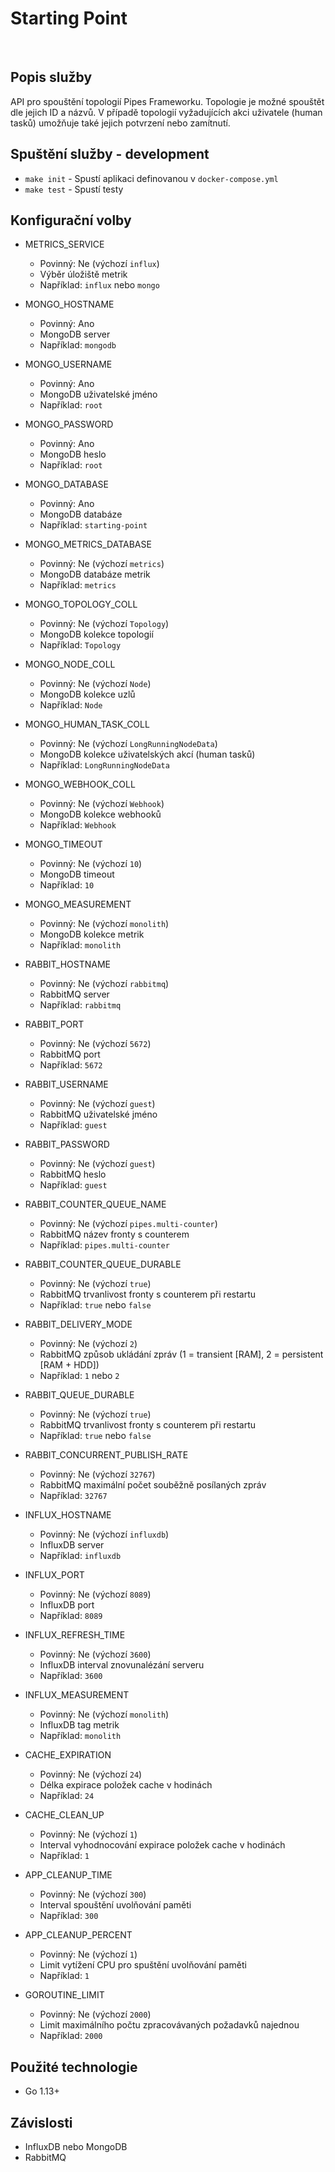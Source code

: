 # Starting Point
​
## Popis služby
API pro spouštění topologií Pipes Frameworku. Topologie je možné spouštět dle jejich ID a názvů. V případě topologií vyžadujících akci uživatele (human tasků) umožňuje také jejich potvrzení nebo zamítnutí.

## Spuštění služby - development
- `make init` - Spustí aplikaci definovanou v `docker-compose.yml`
- `make test` - Spustí testy

## Konfigurační volby
- METRICS_SERVICE
    - Povinný: Ne (výchozí `influx`)
    - Výběr úložiště metrik
    - Například: `influx` nebo `mongo`

- MONGO_HOSTNAME
    - Povinný: Ano
    - MongoDB server
    - Například: `mongodb`
- MONGO_USERNAME
    - Povinný: Ano
    - MongoDB uživatelské jméno
    - Například: `root`
- MONGO_PASSWORD
    - Povinný: Ano
    - MongoDB heslo
    - Například: `root`
- MONGO_DATABASE
    - Povinný: Ano
    - MongoDB databáze
    - Například: `starting-point`
- MONGO_METRICS_DATABASE
    - Povinný: Ne (výchozí `metrics`)
    - MongoDB databáze metrik
    - Například: `metrics`
- MONGO_TOPOLOGY_COLL
    - Povinný: Ne (výchozí `Topology`)
    - MongoDB kolekce topologií
    - Například: `Topology`
- MONGO_NODE_COLL
    - Povinný: Ne (výchozí `Node`)
    - MongoDB kolekce uzlů
    - Například: `Node`
- MONGO_HUMAN_TASK_COLL
    - Povinný: Ne (výchozí `LongRunningNodeData`)
    - MongoDB kolekce uživatelských akcí (human tasků)
    - Například: `LongRunningNodeData`
- MONGO_WEBHOOK_COLL
    - Povinný: Ne (výchozí `Webhook`)
    - MongoDB kolekce webhooků
    - Například: `Webhook`
- MONGO_TIMEOUT
    - Povinný: Ne (výchozí `10`)
    - MongoDB timeout
    - Například: `10`
- MONGO_MEASUREMENT
    - Povinný: Ne (výchozí `monolith`)
    - MongoDB kolekce metrik
    - Například: `monolith`

- RABBIT_HOSTNAME
    - Povinný: Ne (výchozí `rabbitmq`)
    - RabbitMQ server
    - Například: `rabbitmq`
- RABBIT_PORT
    - Povinný: Ne (výchozí `5672`)
    - RabbitMQ port
    - Například: `5672`
- RABBIT_USERNAME
    - Povinný: Ne (výchozí `guest`)
    - RabbitMQ uživatelské jméno
    - Například: `guest`
- RABBIT_PASSWORD
    - Povinný: Ne (výchozí `guest`)
    - RabbitMQ heslo
    - Například: `guest`
- RABBIT_COUNTER_QUEUE_NAME
    - Povinný: Ne (výchozí `pipes.multi-counter`)
    - RabbitMQ název fronty s counterem
    - Například: `pipes.multi-counter`
- RABBIT_COUNTER_QUEUE_DURABLE
    - Povinný: Ne (výchozí `true`)
    - RabbitMQ trvanlivost fronty s counterem při restartu
    - Například: `true` nebo `false`
- RABBIT_DELIVERY_MODE
    - Povinný: Ne (výchozí `2`)
    - RabbitMQ způsob ukládání zpráv (1 = transient [RAM], 2 = persistent [RAM + HDD])
    - Například: `1` nebo `2`
- RABBIT_QUEUE_DURABLE
    - Povinný: Ne (výchozí `true`)
    - RabbitMQ trvanlivost fronty s counterem při restartu
    - Například: `true` nebo `false`
- RABBIT_CONCURRENT_PUBLISH_RATE
    - Povinný: Ne (výchozí `32767`)
    - RabbitMQ maximální počet souběžně posílaných zpráv
    - Například: `32767`

- INFLUX_HOSTNAME
    - Povinný: Ne (výchozí `influxdb`)
    - InfluxDB server
    - Například: `influxdb`
- INFLUX_PORT
    - Povinný: Ne (výchozí `8089`)
    - InfluxDB port
    - Například: `8089`
- INFLUX_REFRESH_TIME
    - Povinný: Ne (výchozí `3600`)
    - InfluxDB interval znovunalézání serveru 
    - Například: `3600`
- INFLUX_MEASUREMENT
    - Povinný: Ne (výchozí `monolith`)
    - InfluxDB tag metrik
    - Například: `monolith`

- CACHE_EXPIRATION
    - Povinný: Ne (výchozí `24`)
    - Délka expirace položek cache v hodinách
    - Například: `24`
- CACHE_CLEAN_UP
    - Povinný: Ne (výchozí `1`)
    - Interval vyhodnocování expirace položek cache v hodinách
    - Například: `1`

- APP_CLEANUP_TIME
    - Povinný: Ne (výchozí `300`)
    - Interval spouštění uvolňování paměti
    - Například: `300`
- APP_CLEANUP_PERCENT
    - Povinný: Ne (výchozí `1`)
    - Limit vytížení CPU pro spuštění uvolňování paměti
    - Například: `1`

- GOROUTINE_LIMIT
    - Povinný: Ne (výchozí `2000`)
    - Limit maximálního počtu zpracovávaných požadavků najednou
    - Například: `2000`

## Použité technologie
- Go 1.13+

## Závislosti
- InfluxDB nebo MongoDB
- RabbitMQ
